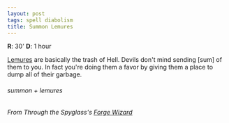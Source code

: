 ```yaml
---
layout: post
tags: spell diabolism
title: Summon Lemures
---
```

**R**: 30' **D**: 1 hour

[Lemures](/monsters/lemure) are basically the trash of Hell. Devils don't mind sending [sum] of them to you. In fact you're doing them a favor by giving them a place to dump all of their garbage.
 
###### summon + lemures
###### From Through the Spyglass's [Forge Wizard](http://journeyintotheweird.blogspot.com/2018/09/glog-class-forge-wizard.html)
